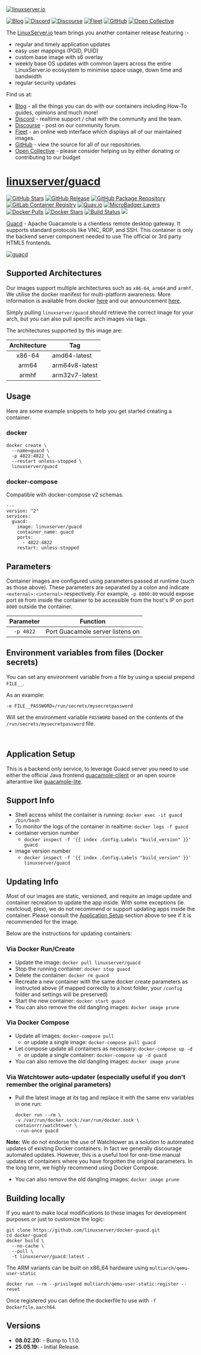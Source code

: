 [![linuxserver.io](https://raw.githubusercontent.com/linuxserver/docker-templates/master/linuxserver.io/img/linuxserver_medium.png)](https://linuxserver.io)

[![Blog](https://img.shields.io/static/v1.svg?style=flat-square&color=E68523&label=linuxserver.io&message=Blog)](https://blog.linuxserver.io "all the things you can do with our containers including How-To guides, opinions and much more!")
[![Discord](https://img.shields.io/discord/354974912613449730.svg?style=flat-square&color=E68523&label=Discord&logo=discord&logoColor=FFFFFF)](https://discord.gg/YWrKVTn "realtime support / chat with the community and the team.")
[![Discourse](https://img.shields.io/discourse/https/discourse.linuxserver.io/topics.svg?style=flat-square&color=E68523&logo=discourse&logoColor=FFFFFF)](https://discourse.linuxserver.io "post on our community forum.")
[![Fleet](https://img.shields.io/static/v1.svg?style=flat-square&color=E68523&label=linuxserver.io&message=Fleet)](https://fleet.linuxserver.io "an online web interface which displays all of our maintained images.")
[![GitHub](https://img.shields.io/static/v1.svg?style=flat-square&color=E68523&label=linuxserver.io&message=GitHub&logo=github&logoColor=FFFFFF)](https://github.com/linuxserver "view the source for all of our repositories.")
[![Open Collective](https://img.shields.io/opencollective/all/linuxserver.svg?style=flat-square&color=E68523&label=Supporters&logo=open%20collective&logoColor=FFFFFF)](https://opencollective.com/linuxserver "please consider helping us by either donating or contributing to our budget")

The [LinuxServer.io](https://linuxserver.io) team brings you another container release featuring :-

 * regular and timely application updates
 * easy user mappings (PGID, PUID)
 * custom base image with s6 overlay
 * weekly base OS updates with common layers across the entire LinuxServer.io ecosystem to minimise space usage, down time and bandwidth
 * regular security updates

Find us at:
* [Blog](https://blog.linuxserver.io) - all the things you can do with our containers including How-To guides, opinions and much more!
* [Discord](https://discord.gg/YWrKVTn) - realtime support / chat with the community and the team.
* [Discourse](https://discourse.linuxserver.io) - post on our community forum.
* [Fleet](https://fleet.linuxserver.io) - an online web interface which displays all of our maintained images.
* [GitHub](https://github.com/linuxserver) - view the source for all of our repositories.
* [Open Collective](https://opencollective.com/linuxserver) - please consider helping us by either donating or contributing to our budget

# [linuxserver/guacd](https://github.com/linuxserver/docker-guacd)

[![GitHub Stars](https://img.shields.io/github/stars/linuxserver/docker-guacd.svg?style=flat-square&color=E68523&logo=github&logoColor=FFFFFF)](https://github.com/linuxserver/docker-guacd)
[![GitHub Release](https://img.shields.io/github/release/linuxserver/docker-guacd.svg?style=flat-square&color=E68523&logo=github&logoColor=FFFFFF)](https://github.com/linuxserver/docker-guacd/releases)
[![GitHub Package Repository](https://img.shields.io/static/v1.svg?style=flat-square&color=E68523&label=linuxserver.io&message=GitHub%20Package&logo=github&logoColor=FFFFFF)](https://github.com/linuxserver/docker-guacd/packages)
[![GitLab Container Registry](https://img.shields.io/static/v1.svg?style=flat-square&color=E68523&label=linuxserver.io&message=GitLab%20Registry&logo=gitlab&logoColor=FFFFFF)](https://gitlab.com/Linuxserver.io/docker-guacd/container_registry)
[![Quay.io](https://img.shields.io/static/v1.svg?style=flat-square&color=E68523&label=linuxserver.io&message=Quay.io)](https://quay.io/repository/linuxserver.io/guacd)
[![MicroBadger Layers](https://img.shields.io/microbadger/layers/linuxserver/guacd.svg?style=flat-square&color=E68523)](https://microbadger.com/images/linuxserver/guacd "Get your own version badge on microbadger.com")
[![Docker Pulls](https://img.shields.io/docker/pulls/linuxserver/guacd.svg?style=flat-square&color=E68523&label=pulls&logo=docker&logoColor=FFFFFF)](https://hub.docker.com/r/linuxserver/guacd)
[![Docker Stars](https://img.shields.io/docker/stars/linuxserver/guacd.svg?style=flat-square&color=E68523&label=stars&logo=docker&logoColor=FFFFFF)](https://hub.docker.com/r/linuxserver/guacd)
[![Build Status](https://ci.linuxserver.io/view/all/job/Docker-Pipeline-Builders/job/docker-guacd/job/master/badge/icon?style=flat-square)](https://ci.linuxserver.io/job/Docker-Pipeline-Builders/job/docker-guacd/job/master/)
[![](https://lsio-ci.ams3.digitaloceanspaces.com/linuxserver/guacd/latest/badge.svg)](https://lsio-ci.ams3.digitaloceanspaces.com/linuxserver/guacd/latest/index.html)

[Guacd](https://guacamole.apache.org/) - Apache Guacamole is a clientless remote desktop gateway. It supports standard protocols like VNC, RDP, and SSH. This container is only the backend server component needed to use The official or 3rd party HTML5 frontends.


[![guacd](https://raw.githubusercontent.com/linuxserver/docker-templates/master/linuxserver.io/img/guacd.png)](https://guacamole.apache.org/)

## Supported Architectures

Our images support multiple architectures such as `x86-64`, `arm64` and `armhf`. We utilise the docker manifest for multi-platform awareness. More information is available from docker [here](https://github.com/docker/distribution/blob/master/docs/spec/manifest-v2-2.md#manifest-list) and our announcement [here](https://blog.linuxserver.io/2019/02/21/the-lsio-pipeline-project/).

Simply pulling `linuxserver/guacd` should retrieve the correct image for your arch, but you can also pull specific arch images via tags.

The architectures supported by this image are:

| Architecture | Tag |
| :----: | --- |
| x86-64 | amd64-latest |
| arm64 | arm64v8-latest |
| armhf | arm32v7-latest |


## Usage

Here are some example snippets to help you get started creating a container.

### docker

```
docker create \
  --name=guacd \
  -p 4822:4822 \
  --restart unless-stopped \
  linuxserver/guacd
```


### docker-compose

Compatible with docker-compose v2 schemas.

```
---
version: "2"
services:
  guacd:
    image: linuxserver/guacd
    container_name: guacd
    ports:
      - 4822:4822
    restart: unless-stopped
```

## Parameters

Container images are configured using parameters passed at runtime (such as those above). These parameters are separated by a colon and indicate `<external>:<internal>` respectively. For example, `-p 8080:80` would expose port `80` from inside the container to be accessible from the host's IP on port `8080` outside the container.

| Parameter | Function |
| :----: | --- |
| `-p 4822` | Port Guacamole server listens on |

## Environment variables from files (Docker secrets)

You can set any environment variable from a file by using a special prepend `FILE__`. 

As an example:

```
-e FILE__PASSWORD=/run/secrets/mysecretpassword
```

Will set the environment variable `PASSWORD` based on the contents of the `/run/secrets/mysecretpassword` file.


&nbsp;
## Application Setup

This is a backend only service, to leverage Guacd server you need to use either the official Java frontend [guacamole-client](https://github.com/apache/guacamole-client) or an open source alterantive like [guacamole-lite](https://github.com/vadimpronin/guacamole-lite). 



## Support Info

* Shell access whilst the container is running: `docker exec -it guacd /bin/bash`
* To monitor the logs of the container in realtime: `docker logs -f guacd`
* container version number
  * `docker inspect -f '{{ index .Config.Labels "build_version" }}' guacd`
* image version number
  * `docker inspect -f '{{ index .Config.Labels "build_version" }}' linuxserver/guacd`

## Updating Info

Most of our images are static, versioned, and require an image update and container recreation to update the app inside. With some exceptions (ie. nextcloud, plex), we do not recommend or support updating apps inside the container. Please consult the [Application Setup](#application-setup) section above to see if it is recommended for the image.

Below are the instructions for updating containers:

### Via Docker Run/Create
* Update the image: `docker pull linuxserver/guacd`
* Stop the running container: `docker stop guacd`
* Delete the container: `docker rm guacd`
* Recreate a new container with the same docker create parameters as instructed above (if mapped correctly to a host folder, your `/config` folder and settings will be preserved)
* Start the new container: `docker start guacd`
* You can also remove the old dangling images: `docker image prune`

### Via Docker Compose
* Update all images: `docker-compose pull`
  * or update a single image: `docker-compose pull guacd`
* Let compose update all containers as necessary: `docker-compose up -d`
  * or update a single container: `docker-compose up -d guacd`
* You can also remove the old dangling images: `docker image prune`

### Via Watchtower auto-updater (especially useful if you don't remember the original parameters)
* Pull the latest image at its tag and replace it with the same env variables in one run:
  ```
  docker run --rm \
  -v /var/run/docker.sock:/var/run/docker.sock \
  containrrr/watchtower \
  --run-once guacd
  ```

**Note:** We do not endorse the use of Watchtower as a solution to automated updates of existing Docker containers. In fact we generally discourage automated updates. However, this is a useful tool for one-time manual updates of containers where you have forgotten the original parameters. In the long term, we highly recommend using Docker Compose.

* You can also remove the old dangling images: `docker image prune`

## Building locally

If you want to make local modifications to these images for development purposes or just to customize the logic:
```
git clone https://github.com/linuxserver/docker-guacd.git
cd docker-guacd
docker build \
  --no-cache \
  --pull \
  -t linuxserver/guacd:latest .
```

The ARM variants can be built on x86_64 hardware using `multiarch/qemu-user-static`
```
docker run --rm --privileged multiarch/qemu-user-static:register --reset
```

Once registered you can define the dockerfile to use with `-f Dockerfile.aarch64`.

## Versions

* **08.02.20:** - Bump to 1.1.0.
* **25.05.19:** - Initial Release.
